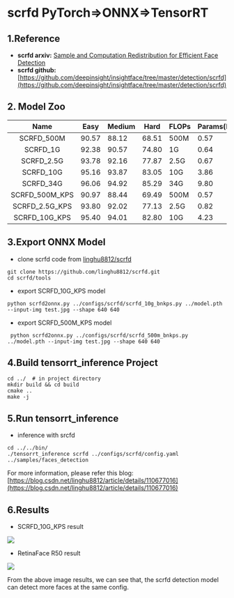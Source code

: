 # scrfd PyTorch=>ONNX=>TensorRT

## 1.Reference
- **scrfd arxiv:** [Sample and Computation Redistribution for Efficient Face Detection](https://arxiv.org/abs/2105.04714)
- **scrfd github:** [https://github.com/deepinsight/insightface/tree/master/detection/scrfd](https://github.com/deepinsight/insightface/tree/master/detection/scrfd)

## 2. Model Zoo

|      Name      | Easy  | Medium | Hard  | FLOPs | Params(M) | Infer(ms) | Link                                                         |
| :------------: | ----- | ------ | ----- | ----- | --------- | --------- | ------------------------------------------------------------ |
|   SCRFD_500M   | 90.57 | 88.12  | 68.51 | 500M  | 0.57      | 3.6       | [download](https://1drv.ms/u/s!AswpsDO2toNKqyYWxScdiTITY4TQ?e=DjXof9) |
|    SCRFD_1G    | 92.38 | 90.57  | 74.80 | 1G    | 0.64      | 4.1       | [download](https://1drv.ms/u/s!AswpsDO2toNKqyPVLI44ahNBsOMR?e=esPrBL) |
|   SCRFD_2.5G   | 93.78 | 92.16  | 77.87 | 2.5G  | 0.67      | 4.2       | [download](https://1drv.ms/u/s!AswpsDO2toNKqyTIXnzB1ujPq4th?e=5t1VNv) |
|   SCRFD_10G    | 95.16 | 93.87  | 83.05 | 10G   | 3.86      | 4.9       | [download](https://1drv.ms/u/s!AswpsDO2toNKqyUKwTiwXv2kaa8o?e=umfepO) |
|   SCRFD_34G    | 96.06 | 94.92  | 85.29 | 34G   | 9.80      | 11.7      | [download](https://1drv.ms/u/s!AswpsDO2toNKqyKZwFebVlmlOvzz?e=V2rqUy) |
| SCRFD_500M_KPS | 90.97 | 88.44  | 69.49 | 500M  | 0.57      | 3.6      | [download](https://1drv.ms/u/s!AswpsDO2toNKri_NDM0GIkPpkE2f?e=JkebJo) |
| SCRFD_2.5G_KPS | 93.80 | 92.02  | 77.13 | 2.5G  | 0.82      | 4.3       | [download](https://1drv.ms/u/s!AswpsDO2toNKqyGlhxnCg3smyQqX?e=A6Hufm) |
| SCRFD_10G_KPS  | 95.40 | 94.01  | 82.80 | 10G   | 4.23      | 5.0       | [download](https://1drv.ms/u/s!AswpsDO2toNKqycsF19UbaCWaLWx?e=F6i5Vm) |

## 3.Export ONNX Model
- clone scrfd code from [linghu8812/scrfd](https://github.com/linghu8812/scrfd)
```
git clone https://github.com/linghu8812/scrfd.git
cd scrfd/tools
```
- export SCRFD_10G_KPS model
```
python scrfd2onnx.py ../configs/scrfd/scrfd_10g_bnkps.py ../model.pth --input-img test.jpg --shape 640 640
```
- export SCRFD_500M_KPS model
```
 python scrfd2onnx.py ../configs/scrfd/scrfd_500m_bnkps.py ../model.pth --input-img test.jpg --shape 640 640
```

## 4.Build tensorrt_inference Project
```
cd ../  # in project directory
mkdir build && cd build
cmake ..
make -j
```

## 5.Run tensorrt_inference
- inference with srcfd
```
cd ../../bin/
./tensorrt_inference scrfd ../configs/scrfd/config.yaml ../samples/faces_detection
```

For more information, please refer this blog: [https://blog.csdn.net/linghu8812/article/details/110677016](https://blog.csdn.net/linghu8812/article/details/110677016)

## 6.Results
- SCRFD_10G_KPS result

![](SCRFD_10G_KPS.jpg)

- RetinaFace R50 result

![](RetinaFace_R50.jpg)

From the above image results, we can see that, the scrfd detection model can detect more faces at the same config.
